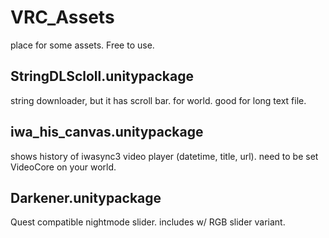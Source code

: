 # VRC_Assets
place for some assets. Free to use.

## StringDLScloll.unitypackage
string downloader, but it has scroll bar. for world. good for long text file.

## iwa_his_canvas.unitypackage
shows history of iwasync3 video player (datetime, title, url). need to be set VideoCore on your world.

## Darkener.unitypackage
Quest compatible nightmode slider. includes w/ RGB slider variant.
